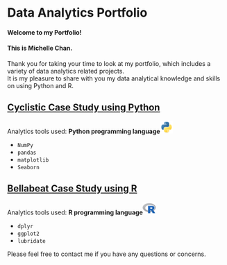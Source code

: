 # Data Analytics Portfolio
#### Welcome to my Portfolio!<br>
#### This is Michelle Chan.<br>
Thank you for taking your time to look at my portfolio, which includes a variety of data analytics related projects.<br>
It is my pleasure to share with you my data analytical knowledge and skills on using Python and R.

## [Cyclistic Case Study using Python](https://github.com/cwymichelle/Portfolio/blob/main/Cyclistic_CaseStudy_Python.ipynb)
Analytics tools used: **Python programming language**<img src="https://github.com/devicons/devicon/blob/master/icons/python/python-original.svg" title="Java" alt="Java" width="30" height="30"/>&nbsp;
* `NumPy`
* `pandas`
* `matplotlib`
* `Seaborn`

## [Bellabeat Case Study using R](https://rpubs.com/cwymichelle/R_Portfolio)
Analytics tools used: **R programming language**<img src="https://github.com/devicons/devicon/blob/master/icons/r/r-original.svg" title="Java" alt="Java" width="30" height="30"/>&nbsp;
* `dplyr`
* `ggplot2`
* `lubridate`


Please feel free to contact me if you have any questions or concerns.

